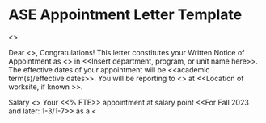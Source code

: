 # ASE Appointment Letter Template 

<<Date>>

Dear <<ASE name>>,
Congratulations! This letter constitutes your Written Notice of Appointment as <<Insert name and number of job code>> in <<Insert department, program, or unit name here>>. The effective dates of your appointment will be <<academic term(s)/effective dates>>. You will be reporting to <<Supervisor Name>> at <<Location of worksite, if known >>.

Salary
<<Use below for TAs or Als only>>
Your <<\% FTE>> appointment at salary point <<For Fall 2023 and later: 1-3/1-7>> as a <<title name>> includes a gross salary of approximately <<wage rate>>.
<<Use for other salaried ASE titles>>
Your <<\% FTE>> appointment as a <<title name>> includes a gross salary of approximately <<wage rate>>.

## <<Use for other hourly ASE titles>>

Your appointment as a <<title name>> shall be for <<range of hours per week>> at <<hourly wage >>.
<<Use for ASE titles with systemwide salary scales>>
Academic Student Employee (ASE) wages are established on the appropriate salary scales, which can be found here: https://www.<span class="tooltip">ucop<span class="tooltip-text">{% assign tooltip_term = site.data.union_glossary | where: "Term", "UC Office of the President" %}{{ tooltip_term[0]["Meaning"] }}</span></span>.edu/academic-personnel-programs/compensation/. Your wage rate as a salaried ASE is dependent on your hiring campus. Additional information about campus specific salary scales is available on website listed above. <<Insert any additional local wage practice information here>>
<<Use for ASE titles with local salary scales, e.g. Readers, Tutors>>
Academic Student Employee (ASE) wages are established on the appropriate campus-established salary scales, which can be found here: <<Insert local salary scales and other local wage practice information here>>

## Workload

Pursuant to <a href="/uaw/ase-2022-2025-contract/article-34">Article 34 - Workload</a>, if you have any concerns regarding your assigned workload during the course of your appointment, you must immediately communicate these concerns to your supervisor.

## Academic Eligibility Standards

<<Sample Language below - Campuses may use alternative language around academic eligibility>>
Your appointment is subject to regular review by the Graduate Division. You must meet and maintain all academic eligibility standards appropriate to this appointment (such as, GPA, units of incomplete grades, academic progress, etc.). Please see: <<Insert local graduate division policies>>

## Represented Position

Your position is covered by a collective bargaining agreement between the University of California and the United Automobile, Aerospace, and Agricultural Implement Workers of America (UAW). A copy of the
collective bargaining agreement is available at: https://ucnet.universityofcalifornia.edu/labor/bargainingunits/bx/contract.html. Should you require assistance, you may contact the UAW. The University is required to release names and department addresses of all ASEs to the UAW each academic term. A UAW membership election form can be found at: <<direct link to the UAW website containing the Membership Election Form $\gg$.

## New Employee Orientation

<<Insert information on new hire orientation for ASEs>>

## Employment File

The University of California will establish and maintain a file that will contain information related to your employment. New material may be added to your file over the course of your employment. Should you wish to review your employment file, please contact <<insert appropriate local contact or process>>.

## Fee Remissions

Pursuant to <a href="/uaw/ase-2022-2025-contract/article-11">Article 11</a> - <span class="tooltip">Fee Remission<span class="tooltip-text">{% assign tooltip_term = site.data.union_glossary | where: "Term", "Partial Fee Remission" %}{{ tooltip_term[0]["Meaning"] }}</span></span>, eligible graduate student employees appointed at 25\% or greater are entitled to 100% remission of tuition and eligible fees charged. The fees included in the fee remission are the: (1) Student Services Fee, (2) premium for the Student Health Insurance Program (SHIP), and (3) 100\% partial fee remission toward campus fees as set forth in the collective bargaining agreement. <<For \#3, use the previous $\mathbf{\$ 1 0 0} / \mathbf{1 5 0}$ campus fee remission language instead, until the start of AY 23-24>> UC will cover <span class="tooltip">Nonresident Supplemental Tuition<span class="tooltip-text">{% assign tooltip_term = site.data.union_glossary | where: "Term", "Nonresident Supplemental Tuition" %}{{ tooltip_term[0]["Meaning"] }}</span></span> for up to three (3) years for eligible ASEs employed at 25% or greater who have advanced to candidacy in their degree program. <<insert any local NRST remission practice here and/or insert relevant links here>> ASEs hired from the self-supporting graduate programs are not eligible for fee remissions greater than the state-supported equivalent rates. <<insert any other local information on fee remission practices as needed>>

## Childcare Benefit

Pursuant to <a href="/uaw/ase-2022-2025-contract/article-4">Article 4 - Childcare</a>, ASEs with an eligible appointment shall be eligible to participate in the Childcare Reimbursement Program. Information and related forms can be found at:<<LINK>>.

## Accommodations

Academic Student Employees who are disabled or become disabled should notify their supervisor or department to request reasonable accommodations, in advance of their start date or any time during their appointment, in accordance with <a href="/uaw/ase-2022-2025-contract/article-24">Article 24 - Reasonable Accommodation</a> <<link to article>>.

An ASE who anticipates a need for access to an all-gender restroom or lactation room during the course of their appointment should refer to <a href="/uaw/ase-2022-2025-contract/article-21">Article 21- Non-Discrimination in Employment</a> <<link to article>> and contact their hiring department/unit <<insert hiring department/unit contact>> or <<insert campus Labor Relations contact>> as soon as possible after receiving this written notice of appointment.

## Work Authorization

This offer of employment is contingent upon your ability to prove that you are authorized to work in the United States, as required by the Immigration Reform and Control Act of 1986. Also, the State of California requires that we inform all academic appointees of the Political Reform Act of 1974. This Act prohibits public officials from participating in governmental decisions when personal financial interests may be affected by those decisions. The Act requires that all government employees and officials disqualify themselves from participating in a governmental decision when a financial conflict of interest is present.

Please sign and date below to indicate you understand and accept the terms of your appointment and return one copy to <<insert contact name>>, your hiring contact. Failure to return a signed letter by <<DATE>> constitutes rejection of this offer.

I wish you much success as a <<title>> and on behalf of the University I thank you for assuming this important responsibility.

Sincerely,
<<Head of hiring department, program, or unit>>
Cc: Graduate Division

